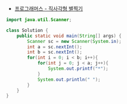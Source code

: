 - [프로그래머스 - 직사각형 별찍기](https://school.programmers.co.kr/learn/courses/30/lessons/12969?language=java)

```java
import java.util.Scanner;

class Solution {
    public static void main(String[] args) {
        Scanner sc = new Scanner(System.in);
        int a = sc.nextInt();
        int b = sc.nextInt();
        for(int i = 0; i < b; i++){
            for(int j = 0; j < a; j++){
                System.out.printf("*");
            }
            System.out.println(" ");
        }
    }
}
```
